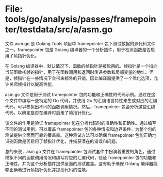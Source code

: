 # File: tools/go/analysis/passes/framepointer/testdata/src/a/asm.go

文件 asm.go 是 Golang Tools 项目中 framepointer 包下测试数据的源代码文件之一。framepointer 包是 Golang 编译器的一个分析插件，用于检测函数是否启用了帧指针优化。

在 Golang 编译器中，默认情况下，函数的帧指针是被启用的。帧指针是一个指向当前函数栈帧的指针，用于在函数调用和返回时传递参数和局部变量的地址。但是，帧指针在一些情况下会带来额外的开销，因此编译器提供了一个优化选项，允许关闭帧指针以提高性能。

asm.go 文件是用于测试 framepointer 包的功能和正确性的代码示例。通过在这个文件中编写一些特定的 Go 代码，并使用 Go 的汇编语言特性来生成对应的汇编代码，可以模拟出不同的函数调用情况。然后，framepointer 包会分析这些汇编代码，以确定是否在编译时启用了帧指针优化。

该文件的作用是验证 framepointer 包在分析代码时的准确性和正确性。通过编写不同的测试用例，可以覆盖 framepointer 包的各种情况和边界条件，为整个包的测试提供全面而可靠的覆盖率。这种测试方法可以确保 framepointer 包能正确地识别函数是否启用了帧指针优化，并捕获潜在的错误和问题。

总的来说，asm.go 文件在 framepointer 包测试套件中扮演着重要的角色，通过模拟不同的函数调用情况和编写对应的汇编代码，验证 framepointer 包的功能和正确性，并为这个分析插件提供全面的测试覆盖。这有助于确保 Golang 编译器能够正确地进行帧指针优化并提高代码的性能。

